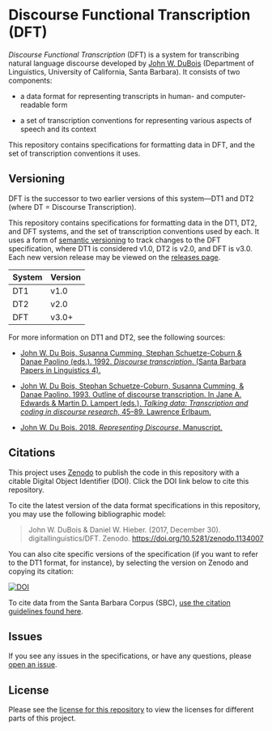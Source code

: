 # Discourse Functional Transcription (DFT)

_Discourse Functional Transcription_ (DFT) is a system for transcribing natural language discourse developed by [John W. DuBois][1] (Department of Linguistics, University of California, Santa Barbara). It consists of two components:

* a data format for representing transcripts in human- and computer-readable form

* a set of transcription conventions for representing various aspects of speech and its context

This repository contains specifications for formatting data in DFT, and the set of transcription conventions it uses.

## Versioning

DFT is the successor to two earlier versions of this system—DT1 and DT2 (where DT = Discourse Transcription).

This repository contains specifications for formatting data in the DT1, DT2, and DFT systems, and the set of transcription conventions used by each. It uses a form of [semantic versioning][2] to track changes to the DFT specification, where DT1 is considered v1.0, DT2 is v2.0, and DFT is v3.0. Each new version release may be viewed on the [releases page][3].

System | Version
------ | -----------
DT1    | v1.0
DT2    | v2.0
DFT    | v3.0+

For more information on DT1 and DT2, see the following sources:

* [John W. Du Bois, Susanna Cumming, Stephan Schuetze-Coburn & Danae Paolino (eds.). 1992. _Discourse transcription_. (Santa Barbara Papers in Linguistics 4).][4]

* [John W. Du Bois, Stephan Schuetze-Coburn, Susanna Cumming, & Danae Paolino. 1993. Outline of discourse transcription. In Jane A. Edwards & Martin D. Lampert (eds.), _Talking data: Transcription and coding in discourse research_, 45–89. Lawrence Erlbaum.][6]

* [John W. Du Bois. 2018. _Representing Discourse_. Manuscript.][5]

## Citations

This project uses [Zenodo][10] to publish the code in this repository with a citable Digital Object Identifier (DOI). Click the DOI link below to cite this repository.

To cite the latest version of the data format specifications in this repository, you may use the following bibliographic model:

> John W. DuBois & Daniel W. Hieber. (2017, December 30). digitallinguistics/DFT. Zenodo. https://doi.org/10.5281/zenodo.1134007

You can also cite specific versions of the specification (if you want to refer to the DT1 format, for instance), by selecting the version on Zenodo and copying its citation:

[![DOI](https://zenodo.org/badge/DOI/10.5281/zenodo.1134008.svg)](https://doi.org/10.5281/zenodo.1134008)

To cite data from the Santa Barbara Corpus (SBC), [use the citation guidelines found here][9].

## Issues

If you see any issues in the specifications, or have any questions, please [open an issue][7].

## License

Please see the [license for this repository][8] to view the licenses for different parts of this project.

[1]: http://www.linguistics.ucsb.edu/people/john-w-du-bois
[2]: https://semver.org
[3]: https://github.com/digitallinguistics/DFT/releases
[4]: http://www.linguistics.ucsb.edu/research/santa-barbara-papers#Volume4
[5]: http://www.linguistics.ucsb.edu/projects/transcription/representing
[6]: https://www.amazon.com/Talking-Data-Transcription-Discourse-Research/dp/0805803491/ref=sr_1_1?ie=UTF8&qid=1514610009&sr=8-1&keywords=talking+data+discourse
[7]: https://github.com/digitallinguistics/DFT/issues
[8]: https://github.com/digitallinguistics/DFT/blob/master/LICENSE.md
[9]: http://www.linguistics.ucsb.edu/research/santa-barbara-corpus#Citing
[10]: https://zenodo.org
